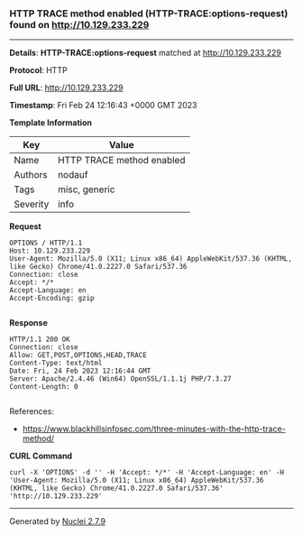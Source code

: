 ### HTTP TRACE method enabled (HTTP-TRACE:options-request) found on http://10.129.233.229
---
**Details**: **HTTP-TRACE:options-request**  matched at http://10.129.233.229

**Protocol**: HTTP

**Full URL**: http://10.129.233.229

**Timestamp**: Fri Feb 24 12:16:43 +0000 GMT 2023

**Template Information**

| Key | Value |
|---|---|
| Name | HTTP TRACE method enabled |
| Authors | nodauf |
| Tags | misc, generic |
| Severity | info |

**Request**
```http
OPTIONS / HTTP/1.1
Host: 10.129.233.229
User-Agent: Mozilla/5.0 (X11; Linux x86_64) AppleWebKit/537.36 (KHTML, like Gecko) Chrome/41.0.2227.0 Safari/537.36
Connection: close
Accept: */*
Accept-Language: en
Accept-Encoding: gzip


```

**Response**
```http
HTTP/1.1 200 OK
Connection: close
Allow: GET,POST,OPTIONS,HEAD,TRACE
Content-Type: text/html
Date: Fri, 24 Feb 2023 12:16:44 GMT
Server: Apache/2.4.46 (Win64) OpenSSL/1.1.1j PHP/7.3.27
Content-Length: 0


```

References: 
- https://www.blackhillsinfosec.com/three-minutes-with-the-http-trace-method/

**CURL Command**
```
curl -X 'OPTIONS' -d '' -H 'Accept: */*' -H 'Accept-Language: en' -H 'User-Agent: Mozilla/5.0 (X11; Linux x86_64) AppleWebKit/537.36 (KHTML, like Gecko) Chrome/41.0.2227.0 Safari/537.36' 'http://10.129.233.229'
```
---
Generated by [Nuclei 2.7.9](https://github.com/projectdiscovery/nuclei)